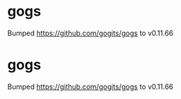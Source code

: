 
# gogs
Bumped https://github.com/gogits/gogs to v0.11.66

# gogs
Bumped https://github.com/gogits/gogs to v0.11.66

